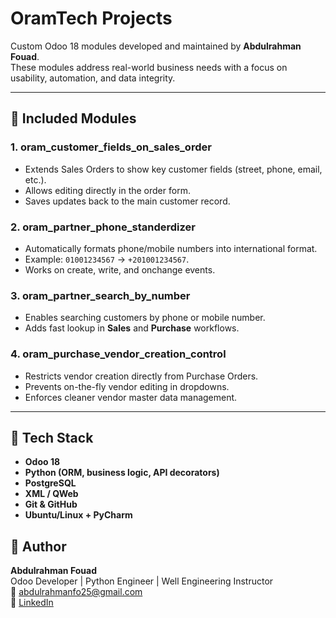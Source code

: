 # OramTech Projects

Custom Odoo 18 modules developed and maintained by **Abdulrahman Fouad**.  
These modules address real-world business needs with a focus on usability, automation, and data integrity.

---

## 📂 Included Modules

### 1. oram_customer_fields_on_sales_order
- Extends Sales Orders to show key customer fields (street, phone, email, etc.).
- Allows editing directly in the order form.
- Saves updates back to the main customer record.

### 2. oram_partner_phone_standerdizer
- Automatically formats phone/mobile numbers into international format.
- Example: `01001234567` → `+201001234567`.
- Works on create, write, and onchange events.

### 3. oram_partner_search_by_number
- Enables searching customers by phone or mobile number.
- Adds fast lookup in **Sales** and **Purchase** workflows.

### 4. oram_purchase_vendor_creation_control
- Restricts vendor creation directly from Purchase Orders.
- Prevents on-the-fly vendor editing in dropdowns.
- Enforces cleaner vendor master data management.

---

## 🚀 Tech Stack
- **Odoo 18**
- **Python (ORM, business logic, API decorators)**
- **PostgreSQL**
- **XML / QWeb**
- **Git & GitHub**
- **Ubuntu/Linux + PyCharm**


## 📌 Author
**Abdulrahman Fouad**  
Odoo Developer | Python Engineer | Well Engineering Instructor  
📧 abdulrahmanfo25@gmail.com  
🔗 [LinkedIn]([https://www.linkedin.com/in/abdulrahman-fouad/])

